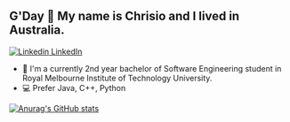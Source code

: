 ## G'Day 👋 My name is Chrisio and I lived in Australia. <br/>
[![Linkedin](https://i.stack.imgur.com/gVE0j.png) LinkedIn](https://www.linkedin.com/in/weixi-guan-705a48208/)

- :ledger: I'm a currently 2nd year bachelor of Software Engineering student in Royal Melbourne Institute of Technology University.
- :computer: Prefer Java, C++, Python

[![Anurag's GitHub stats](https://github-readme-stats.vercel.app/api?username=ChrisioGwaan&show_icons=true&theme=tokyonight&show_icons=true)](https://github.com/anuraghazra/github-readme-stats)

<!--
Here are some ideas to get you started:

- 🔭 I’m currently working on ...
- 🌱 I’m currently learning ...
- 👯 I’m looking to collaborate on ...
- 🤔 I’m looking for help with ...
- 💬 Ask me about ...
- 📫 How to reach me: ...
- 😄 Pronouns: ...
- ⚡ Fun fact: ...
-->
